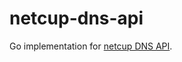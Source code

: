 netcup-dns-api
==============

Go implementation for [netcup DNS API](https://www.netcup-wiki.de/wiki/DNS_API).


